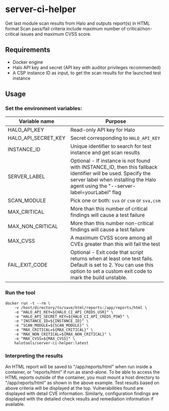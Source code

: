 # server-ci-helper

Get last module scan results from Halo and outputs report(s) in HTML format
Scan pass/fail criteria include maximum number of critical/non-critical issues
and maximum CVSS score.

## Requirements

* Docker engine
* Halo API key and secret (API key with auditor privileges recommended)
* A CSP instance ID as input, to get the scan results for the launched test instance

## Usage

### Set the environment variables:

| Variable name       | Purpose                                                                    |
|---------------------|----------------------------------------------------------------------------|
| HALO_API_KEY        | Read-only API key for Halo                                                 |
| HALO_API_SECRET_KEY | Secret corresponding to `HALO_API_KEY`                                     |
| INSTANCE_ID         | Unique identifier to search for test instance and get scan results         |
| SERVER_LABEL        | Optional - If instance is not found with INSTANCE_ID, then this fallback identifier will be used. Specify the server label when installing the Halo agent using the "--server-label=yourLabel" flag|
| SCAN_MODULE         | Pick one or both: `sva` or `csm` or `sva,csm`                              |
| MAX_CRITICAL        | More than this number of critical findings will cause a test failure            |
| MAX_NON_CRITICAL    | More than this number non-critical findings will cause a test failure        |
| MAX_CVSS            | A maximum CVSS score among all CVEs greater than this will fail the test   |
| FAIL_EXIT_CODE      | Optional - Exit code that script returns when at least one test fails. Default is set to 2. You can use this option to set a custom exit code to mark the build unstable.|


### Run the tool

```buildoutcfg
docker run -t --rm \
    -v /host/directory/to/save/html/reports:/app/reports/html \
    -e "HALO_API_KEY=${HALO_CI_API_CREDS_USR}" \
    -e "HALO_API_SECRET_KEY=${HALO_CI_API_CREDS_PSW}" \
    -e "INSTANCE_ID=${INSTANCE_ID}" \
    -e "SCAN_MODULE=${SCAN_MODULE}" \
    -e "MAX_CRITICAL=${MAX_CRITICAL}" \
    -e "MAX_NON_CRITICAL=${MAX_NON_CRITICAL}" \
    -e "MAX_CVSS=${MAX_CVSS}" \
    halotools/server-ci-helper:latest
```


### Interpreting the results

An HTML report will be saved to "/app/reports/html" when run inside a container,
or "reports/html" if run as stand-alone. To be able to access the HTML reports
outside of the container, you must mount a host directory to "/app/reports/html"
as shown in the above example. Test results based on above criteria
will be displayed at the top. Vulnerabilities found are displayed with 
detail CVE information. Similarly, configuration findings are displayed with the
detailed check results and remediation information if available.
